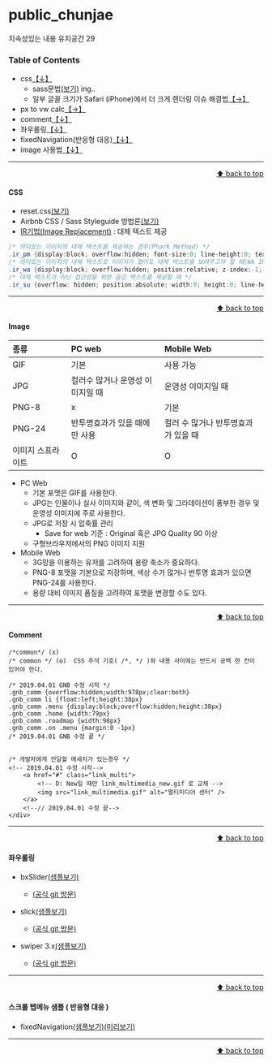 
# public_chunjae
지속성있는 내용 유지공간 29

<a name='TOP'></a>
### Table of Contents

* css[【↓】](#css)
	- sass문법[(보기)](https://github.com/netfolder/public_chunjae/tree/master/sass) ing..
	- 일부 글꼴 크기가 Safari (iPhone)에서 더 크게 렌더링 이슈 해결법[【→】](https://demun.tistory.com/2402)
* px to vw calc[【→】](https://pxtovw.dev-calc.space/)
* comment[【↓】](#comment)
* 좌우롤링[【↓】](#sample)
* fixedNavigation(반응형 대응)[【↓】](#fixedNavigation)
* image 사용법[【↓】](#image)



-----

<div style="text-align: right"> <a href="#top">⬆ back to top</a> </div>

<a name='css'></a>
#### CSS
- reset.css[(보기)](https://github.com/netfolder/study/blob/master/menu_content/submenu/css/default.css)
- Airbnb CSS / Sass Styleguide 방법론[(보기)](https://github.com/airbnb/css#oocss-and-bem)
- [IR기법(Image Replacement)](https://nuli.navercorp.com/sharing/blog/post/1132804) : 대체 텍스트 제공
```csharp
/* 의미있는 이미지의 대체 텍스트를 제공하는 경우(Phark Method) */
.ir_pm {display:block; overflow:hidden; font-size:0; line-height:0; text-indent:-9999px;}
/* 의미있는 이미지의 대체 텍스트로 이미지가 없어도 대체 텍스트를 보여주고자 할 때(WA IR) */
.ir_wa {display:block; overflow:hidden; position:relative; z-index:-1; width:100%; height: 100%;}
/* 대체 텍스트가 아닌 접근성을 위한 숨김 텍스트를 제공할 때 */
.ir_su {overflow: hidden; position:absolute; width:0; height:0; line-height:0; text-indent:-9999px;}
```

-----

<div style="text-align: right"> <a href="#top">⬆ back to top</a> </div>

<a name='image'></a>
#### Image

| 종류 | PC web | Mobile Web |
| :-------- | :-------- | :-------- |
| GIF | 기본 | 사용 가능 |
| JPG | 컬러수 많거나 운영성 이미지일 때 | 운영성 이미지일 때 |
| PNG-8 | x | 기본 |
| PNG-24 | 반투명효과가 있을 때에만 사용 | 컬러 수 많거나 반투명효과가 있을 때 |
| 이미지 스프라이트 | 	O | 	O |

* PC Web
	* 기본 포맷은 GIF를 사용한다.
	* JPG는 인물이나 실사 이미지와 같이, 색 변화 및 그라데이션이 풍부한 경우 및 운영성 이미지에 주로 사용한다.
	* JPG로 저장 시 압축률 관리
		* Save for web 기준 : Original 혹은 JPG Quality 90 이상
	* 구형브라우저에서의 PNG 이미지 지원</br>
* Mobile Web
	* 3G망을 이용하는 유저를 고려하여 용량 축소가 중요하다.
	* PNG-8 포맷을 기본으로 저장하며, 색상 수가 많거나 반투명 효과가 있으면 PNG-24를 사용한다.
	* 용량 대비 이미지 품질을 고려하여 포맷을 변경할 수도 있다.

-----

<div style="text-align: right"> <a href="#top">⬆ back to top</a> </div>

<a name='comment'></a>
#### Comment
```
/*common*/ (x)
/* common */ (o)  CSS 주석 기호( /*, */ )와 내용 사이에는 반드시 공백 한 칸이 있어야 한다.

/* 2019.04.01 GNB 수정 시작 */
.gnb_comm {overflow:hidden;width:978px;clear:both}
.gnb_comm li {float:left;height:38px}
.gnb_comm .menu {display:block;overflow:hidden;height:38px}
.gnb_comm .home {width:79px}
.gnb_comm .roadmap {width:98px}
.gnb_comm .on .menu {margin:0 -1px}
/* 2019.04.01 GNB 수정 끝 */


/* 개발자에게 전달할 메세지가 있는경우 */
<!-- 2019.04.01 수정 시작-->
	<a href="#" class="link_multi">
		<!-- D: New일 때만 link_multimedia_new.gif 로 교체 -->
		<img src="link_multimedia.gif" alt="멀티미디어 센터" />
	</a>
	<!--// 2019.04.01 수정 끝-->
</div>

```

-----
<div style="text-align: right"> <a href="#top">⬆ back to top</a> </div>

<a name='sample'></a>
#### 좌우롤링

- bxSlider[(샘플보기)](https://github.com/netfolder/public_chunjae/tree/master/bxSlider)
	+ [(공식 git 방문)](https://github.com/stevenwanderski/bxslider-4)

- slick[(샘플보기)](https://github.com/netfolder/public_chunjae/tree/master/slick)
	+ [(공식 git 방문)](https://github.com/kenwheeler/slick)

- swiper 3.x[(샘플보기)](https://github.com/netfolder/public_chunjae/tree/master/swiper)
	+ [(공식 git 방문)](https://github.com/nolimits4web/swiper)

-----

<div style="text-align: right"> <a href="#top">⬆ back to top</a> </div>


<a name='fixedNavigation'></a>
#### 스크롤 텝메뉴 샘플 ( 반응형 대응 )

- fixedNavigation[(샘플보기)](https://github.com/netfolder/public_chunjae/tree/master/samplePage/fixedNavigation)[(미리보기)](http://www.coding.tsherpa.co.kr/public_chunjae/fixedNavigation/index.html)

-----

<div style="text-align: right"> <a href="#top">⬆ back to top</a> </div>
